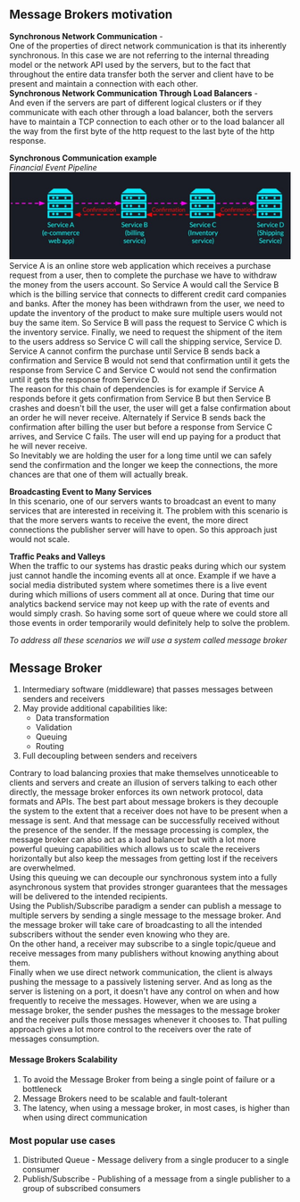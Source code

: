 ## Message Brokers motivation

**Synchronous Network Communication** - <br />
One of the properties of direct network communication is that its inherently synchronous. In this case we are not
referring to the internal threading model or the network API used by the servers, but to the fact that throughout the
entire data transfer both the server and client have to be present and maintain a connection with each other. <br />
**Synchronous Network Communication Through Load Balancers** - <br />
And even if the servers are part of different logical clusters or if they communicate with each other through a load
balancer, both the servers have to maintain a TCP connection to each other or to the load balancer all the way from the
first byte of the http request to the last byte of the http response.

**Synchronous Communication example** <br />
_Financial Event Pipeline_ <br />
![sync communication example](assets/sync-communication.jpg) <br />
Service A is an online store web application which receives a purchase request from a user, then to complete the
purchase we have to withdraw the money from the users account. So Service A would call the Service B which is the
billing service that connects to different credit card companies and banks. After the money has been withdrawn from the
user, we need to update the inventory of the product to make sure multiple users would not buy the same item. So Service
B will pass the request to Service C which is the inventory service. Finally, we need to request the shipment of the
item to the users address so Service C will call the shipping service, Service D. <br />
Service A cannot confirm the purchase until Service B sends back a confirmation and Service B would not send that
confirmation until it gets the response from Service C and Service C would not send the confirmation until it gets the
response from Service D. <br />
The reason for this chain of dependencies is for example if Service A responds before it gets confirmation from Service
B but then Service B crashes and doesn't bill the user, the user will get a false confirmation about an order he will
never receive. Alternately if Service B sends back the confirmation after billing the user but before a response from
Service C arrives, and Service C fails. The user will end up paying for a product that he will never receive. <br />
So Inevitably we are holding the user for a long time until we can safely send the confirmation and the longer we keep
the connections, the more chances are that one of them will actually break.

**Broadcasting Event to Many Services** <br />
In this scenario, one of our servers wants to broadcast an event to many services that are interested in receiving it.
The problem with this scenario is that the more servers wants to receive the event, the more direct connections the
publisher server will have to open. So this approach just would not scale.

**Traffic Peaks and Valleys** <br />
When the traffic to our systems has drastic peaks during which our system just cannot handle the incoming events all at
once. Example if we have a social media distributed system where sometimes there is a live event during which millions
of users comment all at once. During that time our analytics backend service may not keep up with the rate of events and
would simply crash. So having some sort of queue where we could store all those events in order temporarily would
definitely help to solve the problem. <br />

_To address all these scenarios we will use a system called message broker_

## Message Broker

1. Intermediary software (middleware) that passes messages between senders and receivers
2. May provide additional capabilities like:
    * Data transformation
    * Validation
    * Queuing
    * Routing
3. Full decoupling between senders and receivers

Contrary to load balancing proxies that make themselves unnoticeable to clients and servers and create an illusion of
servers talking to each other directly, the message broker enforces its own network protocol, data formats and APIs. The
best part about message brokers is they decouple the system to the extent that a receiver does not have to be present
when a message is sent. And that message can be successfully received without the presence of the sender. If the message
processing is complex, the message broker can also act as a load balancer but with a lot more powerful queuing
capabilities which allows us to scale the receivers horizontally but also keep the messages from getting lost if the
receivers are overwhelmed. <br />
Using this queuing we can decouple our synchronous system into a fully asynchronous system that provides stronger
guarantees that the messages will be delivered to the intended recipients. <br />
Using the Publish/Subscribe paradigm a sender can publish a message to multiple servers by sending a single message to
the message broker. And the message broker will take care of broadcasting to all the intended subscribers without the
sender even knowing who they are. <br />
On the other hand, a receiver may subscribe to a single topic/queue and receive messages from many publishers without
knowing anything about them. <br />
Finally when we use direct network communication, the client is always pushing the message to a passively listening
server. And as long as the server is listening on a port, it doesn't have any control on when and how frequently to
receive the messages. However, when we are using a message broker, the sender pushes the messages to the message broker
and the receiver pulls those messages whenever it chooses to. That pulling approach gives a lot more control to the
receivers over the rate of messages consumption.

#### Message Brokers Scalability

1. To avoid the Message Broker from being a single point of failure or a bottleneck
2. Message Brokers need to be scalable and fault-tolerant
3. The latency, when using a message broker, in most cases, is higher than when using direct communication

### Most popular use cases

1. Distributed Queue - Message delivery from a single producer to a single consumer
2. Publish/Subscribe - Publishing of a message from a single publisher to a group of subscribed consumers